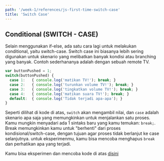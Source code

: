 ```yaml
---
path: '/week-1/references/js-first-time-switch-case'
title: 'Switch Case'
---
```


## Conditional (SWITCH - CASE)

Selain menggunakan if-else, ada satu cara lagi untuk melakukan conditional, yaitu switch-case. Switch case ini biasanya lebih sering digunakan untuk skenario yang melibatkan banyak kondisi atau branching yang banyak. Contoh sederhananya adalah dengan sebuah remote TV.

```javascript
var buttonPushed = 1;
switch(buttonPushed) {
  case 1:   { console.log('matikan TV!'); break; }
  case 2:   { console.log('turunkan volume TV!'); break; }
  case 3:   { console.log('tingkatkan volume TV!'); break; }
  case 4:   { console.log('matikan suara TV!'); break; }
  default:  { console.log('Tidak terjadi apa-apa'); }
}
```

Seperti dilihat di kode di atas, `switch` akan mengambil nilai, dan `case` adalah skenario apa saja yang memungkinkan untuk menjalankan satu proses. Kamu mungkin menyadari ada 1 sintaks baru yang kamu temukan: `break;`. Break memungkinkan kamu untuk "berhenti" dari proses kondisional/switch-case, dengan tujuan agar proses tidak berlanjut ke case selanjutnya. untuk eksperimenmu, kamu bisa mencoba menghapus `break` dan perhatikan apa yang terjadi.

Kamu bisa eksperimen dan mencoba kode di atas [disini](http://jsbin.com/qucoma/edit?js,console)
